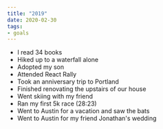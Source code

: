 ```yaml
---
title: "2019"
date: 2020-02-30
tags:
- goals
---
```


- I read 34 books
- Hiked up to a waterfall alone
- Adopted my son
- Attended React Rally
- Took an anniversary trip to Portland
- Finished renovating the upstairs of our house
- Went skiing with my friend
- Ran my first 5k race (28:23)
- Went to Austin for a vacation and saw the bats
- Went to Austin for my friend Jonathan's wedding
